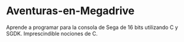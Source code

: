 # Aventuras-en-Megadrive
Aprende a programar para la consola de Sega de 16 bits utilizando C y SGDK.
Imprescindible nociones de C.
